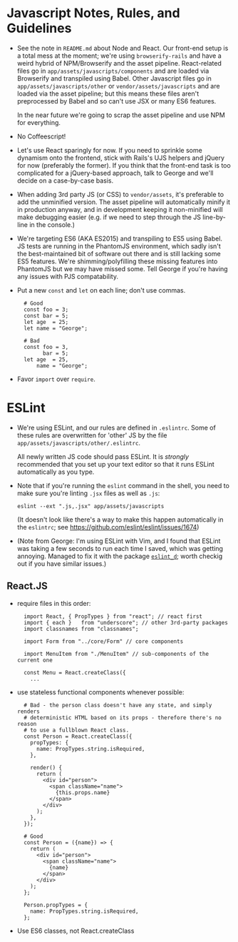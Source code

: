 # Javascript Notes, Rules, and Guidelines

- See the note in `README.md` about Node and React. Our front-end setup is
  a total mess at the moment; we're using `browserify-rails` and have a weird
  hybrid of NPM/Browserify and the asset pipeline. React-related files
  go in `app/assets/javascripts/components` and are loaded via Browserify and
  transpiled using Babel. Other Javascript files go in
  `app/assets/javascripts/other` or `vendor/assets/javascripts` and are loaded
  via the asset pipeline; but this means these files aren't preprocessed by
  Babel and so can't use JSX or many ES6 features.

  In the near future we're going to scrap the asset pipeline and use NPM for
  everything.

- No Coffeescript!

- Let's use React sparingly for now. If you need to sprinkle some dynamism
  onto the frontend, stick with Rails's UJS helpers and jQuery for now (preferably
  the former). If you think that the front-end task is too complicated for a
  jQuery-based approach, talk to George and we'll decide on a case-by-case basis.

- When adding 3rd party JS (or CSS) to `vendor/assets`, it's preferable to add
  the unminified version. The asset pipeline will automatically minify it in
  production anyway, and in development keeping it non-minified will make
  debugging easier (e.g. if we need to step through the JS line-by-line in the
  console.)

- We're targeting ES6 (AKA ES2015) and transpiling to ES5 using Babel. JS tests
  are running in the PhantomJS environment, which sadly isn't the
  best-maintained bit of software out there and is still lacking some ES5
  features. We're shimming/polyfilling these missing features into PhantomJS
  but we may have missed some. Tell George if you're having any issues with
  PJS compatability.

- Put a new `const` and `let` on each line; don't use commas.

        # Good
        const foo = 3;
        const bar = 5;
        let age  = 25;
        let name = "George";

        # Bad
        const foo = 3,
              bar = 5;
        let age  = 25,
            name = "George";

- Favor `import` over `require`.

# ESLint

- We're using ESLint, and our rules are defined in `.eslintrc`. Some of these
  rules are overwritten for 'other' JS by the file
  `app/assets/javascripts/other/.eslintrc`.

  All newly written JS code should pass ESLint. It is *strongly* recommended
  that you set up your text editor so that it runs ESLint automatically as you
  type.

- Note that if you're running the `eslint` command in the shell, you need
  to make sure you're linting `.jsx` files as well as `.js`:

      eslint --ext ".js,.jsx" app/assets/javascripts

  (It doesn't look like there's a way to make this happen automatically in
  the `eslintrc`; see https://github.com/eslint/eslint/issues/1674)

- (Note from George: I'm using ESLint with Vim, and I found that ESLint was
  taking a few seconds to run each time I saved, which was getting annoying.
  Managed to fix it with the package
  [`eslint_d`](https://www.npmjs.com/package/eslint_d); worth checkig out if
  you have similar issues.)

## React.JS

- require files in this order:

        import React, { PropTypes } from "react"; // react first
        import { each }   from "underscore"; // other 3rd-party packages
        import classnames from "classnames";

        import Form from "../core/Form" // core components

        import MenuItem from "./MenuItem" // sub-components of the current one

        const Menu = React.createClass({
          ...

- use stateless functional components whenever possible:

        # Bad - the person class doesn't have any state, and simply renders
        # deterministic HTML based on its props - therefore there's no reason
        # to use a fullblown React class.
        const Person = React.createClass({
          propTypes: {
            name: PropTypes.string.isRequired,
          },

          render() {
            return (
              <div id="person">
                <span className="name">
                  {this.props.name}
                </span>
              </div>
            );
          },
        });

        # Good
        const Person = ({name}) => {
          return (
            <div id="person">
              <span className="name">
                {name}
              </span>
            </div>
          );
        };

        Person.propTypes = {
          name: PropTypes.string.isRequired,
        };

- Use ES6 classes, not React.createClass




